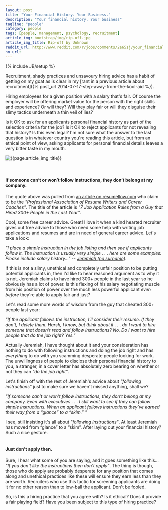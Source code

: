 ```yaml
---
layout: post
title: "Your Financial History. Your Business."
description: "Your financial history. Your business"
tagline: "people"
category: people
tags: [people, management, psychology, recruitment]
article_img: bootstrap/img/rip-off.jpg
article_img_title: Rip-off by Unknown
reddit_url: http://www.reddit.com/r/jobs/comments/2e65sj/your_financial_history_your_business_unethical/
hn_url:
---
```

{% include JB/setup %}
<div class="intro">
<div class="intro-txt"> 
<p>
Recruitment, shady practices and unsavoury hiring advice has a habit of getting on my goat as is clear in my <span markdown="span">[rant in a previous article about recruitment]({% post_url 2014-07-17-step-away-from-the-kool-aid %})</span>. 
</p>
<p>
Hiring employees for a given position with a salary that's fair. Of course the employer will be offering market value for the person with the right skills and experience? Or will they? Will they play fair or will they disguise their slimy tactics underneath a thin veil of lies?
</p>
<p>
Is it OK to ask for an applicants personal financial history as part of the selection criteria for the job? Is it OK to reject applicants for not revealing that history? Is this even legal? I'm not sure what the answer to the last question is in whatever country you're reading this article, but from an ethical point of view, asking applicants for personal financial details leaves a very bitter taste in my mouth.
</p>
</div>
<div class="intro-img-border">
<div class="intro-img-bevel">
<div class="intro-img">
<img class="article-image" title="{{page.article_img_title}}" src="{{ASSET_PATH}}/{{page.article_img}}"/>
</div>
</div>
</div>
</div>
<br/>
<br/>

#### If someone can’t or won’t follow instructions, they don’t belong at my company.
The quote above was pulled from [an article on resumellow.com][1] who claim to be the _"Professional Association of Resume Writers and Career Coaches"_. The title of the article is _"7 Job Application Rules from a Guy that Hired 300+ People in the Last Year"_.

Cool, some free career advice. Great! I love it when a kind hearted recruiter gives out free advice to those who need some help with writing job applications and resumes and are in need of general career advice. Let's take a look:

_"I place a simple instruction in the job listing and then see if applicants follow it. The instruction is usually very simple . . . here are some examples: Please include salary history..."_  -- <cite>[Jeremiah (no surname)][1]</cite>.

If this is not a slimy, unethical and completely unfair position to be putting potential applicants in, then I'd like to hear reasoned argument as to why it is not. Jeremiah claims to have hired 300+ people in the last year so he obviously has a lot of power. Is this flexing of his salary negotiating muscle from his position of power over the much less powerful applicant _even before_ they're able to apply fair and just?

Let's read some more words of wisdom from the guy that cheated 300+ people last year:

_"If the applicant follows the instruction, I’ll consider their resume. If they don’t, I delete them. Harsh, I know, but think about it . . . do I want to hire someone that doesn’t read and follow instructions? No. Do I want to hire people that do the job right? Yes."_

Actually Jeremiah, I have thought about it and your consideration has nothing to do with following instructions and doing the job right and has _everything_ to do with you scamming desperate people looking for work. The unwillingness of people to disclose their personal financial history to you, a stranger, in a cover letter has absolutely zero bearing on whether or not they can _"do the job right"_.


Let's finish off with the rest of Jeremiah's advice about _"following instructions"_ just to make sure we haven't missed anything, shall we?

_"If someone can’t or won’t follow instructions, they don’t belong at my company. Even with executives . . . I still want to see if they can follow simple instructions. When an applicant follows instructions they’ve earned their way from a “glance” to a “skim.” "_

I see, still insisting it's all about _"following instructions"_. At least Jeremiah has moved from “glance” to a “skim”. After laying out your financial history? Such a nice gesture.
<br/>
<br/>

#### Just don't apply then.
Sure, I hear what some of you are saying, and it goes something like this... _"If you don't like the instructions then don't apply"_. The thing is though, those who do apply are probably desperate for any position that comes along and unethical practices like these will ensure they earn less than they are worth. Recruiters who use this tactic for screening applicants are doing it for no other reason than to low-ball the applicant. Don't be fooled.

So, is this a hiring practice that you agree with? Is it ethical? Does it provide a fair playing field? Have you been subject to this type of hiring practice?





[1]:http://resumellow.com/resume-tips/7-job-application-rules-from-a-guy-that-hired-300-people-in-the-last-year